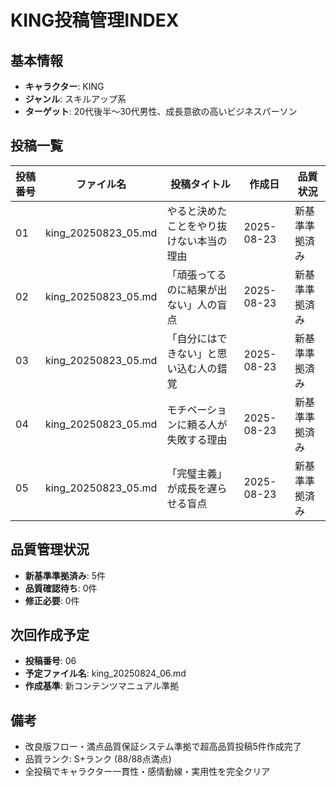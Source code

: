 # KING投稿管理INDEX

## 基本情報
- **キャラクター**: KING
- **ジャンル**: スキルアップ系
- **ターゲット**: 20代後半〜30代男性、成長意欲の高いビジネスパーソン

## 投稿一覧

| 投稿番号 | ファイル名 | 投稿タイトル | 作成日 | 品質状況 |
|---------|------------|-------------|-------|---------|
| 01 | king_20250823_05.md | やると決めたことをやり抜けない本当の理由 | 2025-08-23 | 新基準準拠済み |
| 02 | king_20250823_05.md | 「頑張ってるのに結果が出ない」人の盲点 | 2025-08-23 | 新基準準拠済み |
| 03 | king_20250823_05.md | 「自分にはできない」と思い込む人の錯覚 | 2025-08-23 | 新基準準拠済み |
| 04 | king_20250823_05.md | モチベーションに頼る人が失敗する理由 | 2025-08-23 | 新基準準拠済み |
| 05 | king_20250823_05.md | 「完璧主義」が成長を遅らせる盲点 | 2025-08-23 | 新基準準拠済み |

## 品質管理状況
- **新基準準拠済み**: 5件
- **品質確認待ち**: 0件
- **修正必要**: 0件

## 次回作成予定
- **投稿番号**: 06
- **予定ファイル名**: king_20250824_06.md
- **作成基準**: 新コンテンツマニュアル準拠

## 備考
- 改良版フロー・満点品質保証システム準拠で超高品質投稿5件作成完了
- 品質ランク: S+ランク (88/88点満点)
- 全投稿でキャラクター一貫性・感情動線・実用性を完全クリア